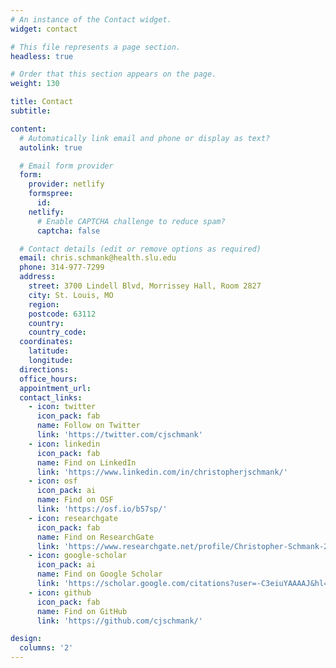 ```yaml
---
# An instance of the Contact widget.
widget: contact

# This file represents a page section.
headless: true

# Order that this section appears on the page.
weight: 130

title: Contact
subtitle:

content:
  # Automatically link email and phone or display as text?
  autolink: true

  # Email form provider
  form:
    provider: netlify
    formspree:
      id:
    netlify:
      # Enable CAPTCHA challenge to reduce spam?
      captcha: false

  # Contact details (edit or remove options as required)
  email: chris.schmank@health.slu.edu
  phone: 314-977-7299
  address:
    street: 3700 Lindell Blvd, Morrissey Hall, Room 2827 
    city: St. Louis, MO
    region: 
    postcode: 63112
    country: 
    country_code: 
  coordinates:
    latitude: 
    longitude:
  directions: 
  office_hours:
  appointment_url:
  contact_links:
    - icon: twitter
      icon_pack: fab
      name: Follow on Twitter 
      link: 'https://twitter.com/cjschmank'
    - icon: linkedin
      icon_pack: fab
      name: Find on LinkedIn
      link: 'https://www.linkedin.com/in/christopherjschmank/'
    - icon: osf
      icon_pack: ai
      name: Find on OSF 
      link: 'https://osf.io/b57sp/'
    - icon: researchgate
      icon_pack: fab
      name: Find on ResearchGate
      link: 'https://www.researchgate.net/profile/Christopher-Schmank-2'
    - icon: google-scholar
      icon_pack: ai
      name: Find on Google Scholar 
      link: 'https://scholar.google.com/citations?user=-C3eiuYAAAAJ&hl=en'
    - icon: github
      icon_pack: fab
      name: Find on GitHub
      link: 'https://github.com/cjschmank/'

design:
  columns: '2'
---
```

